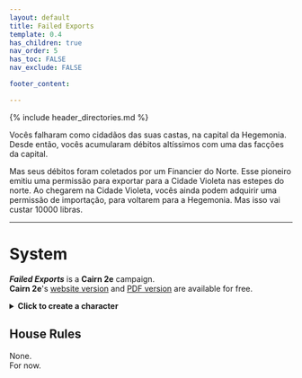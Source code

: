 ```yaml
---
layout: default
title: Failed Exports
template: 0.4
has_children: true
nav_order: 5
has_toc: FALSE
nav_exclude: FALSE

footer_content: 

---
```


{% include header_directories.md %}

Vocês falharam como cidadãos das suas castas, na capital da Hegemonia. Desde então, vocês acumularam débitos altíssimos com uma das facções da capital. 

Mas seus débitos foram coletados por um Financier do Norte. Esse pioneiro emitiu uma permissão para exportar para a Cidade Violeta nas estepes do norte. Ao chegarem na Cidade Violeta, vocês ainda podem adquirir uma permissão de importação, para voltarem para a Hegemonia. Mas isso vai custar 10000 libras.

---
# System

***Failed Exports*** is a **Cairn 2e** campaign.  
**Cairn 2e**'s <a href="https://cairnrpg.com/second-edition/" target="_blank">website version</a> and <a href="https://drive.google.com/file/d/1b8mFMxYSdlwrsfwhT0CNalPoW9gdl5uE/view?usp=drivesdk" target="_blank">PDF version</a> are available for free.

<details close markdown="block">
  <summary id="index">
    <b>Click to create a character</b><br> 
  </summary>
---
<div style="height:60vh; width:110%;">
  <iframe
    src="https://null.perchance.org/chargedrpg"
    style="border:none; width:90%; height:100%;"
    allowfullscreen
  ></iframe>
</div>
</details>

## House Rules

None.  
For now.